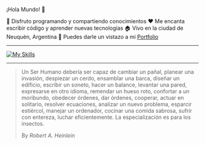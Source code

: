 ¡Hola Mundo! 👋

🌱 Disfruto programando y compartiendo conocimientos
❤️ Me encanta escribir código y aprender nuevas tecnologías
🏠 Vivo en la ciudad de Neuquén, Argentina
💼 Puedes darle un vistazo a mi [Portfolio](https://marcostravaglini-portfolio.vercel.app/)

___
[![My Skills](https://skillicons.dev/icons?i=html,css,js,php,mysql,react,sass,styledcomponents,bootstrap,tailwind,ts,figma,ps,vite,git,github&perline=8)](https://skillicons.dev)

___
> Un Ser Humano debería ser capaz de cambiar un pañal, planear una invasión, despiezar un cerdo, ensamblar una barca, diseñar un edificio, escribir un soneto, hacer un balance, levantar una pared, expresarse en otro idioma, remendar un hueso roto, confortar a un moribundo, obedecer órdenes, dar órdenes, cooperar, actuar en solitario, resolver ecuaciones, analizar un nuevo problema, esparcir estiércol, manejar un ordenador, cocinar una comida sabrosa, sufrir con entereza, luchar eficientemente. La especialización es para los insectos.
>
> By _Robert A. Heinlein_
